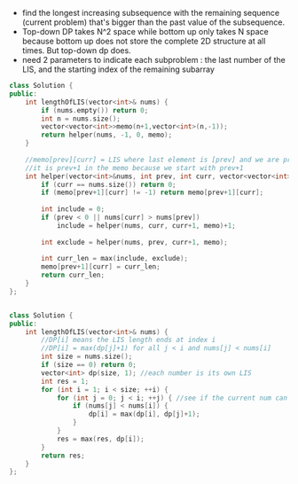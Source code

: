 - find the longest increasing subsequence with the remaining sequence (current problem) that's bigger than the past value of the subsequence.
- Top-down DP takes N^2 space while bottom up only takes N space because bottom up does not store the complete 2D structure at all times. But top-down dp does.
- need 2 parameters to indicate each subproblem : the last number of the LIS, and the starting index of the remaining subarray
```cpp
class Solution {
public:
    int lengthOfLIS(vector<int>& nums) {
        if (nums.empty()) return 0;
        int n = nums.size();
        vector<vector<int>>memo(n+1,vector<int>(n,-1)); 
        return helper(nums, -1, 0, memo);
    }
    
    //memo[prev][curr] = LIS where last element is [prev] and we are processing [curr]
    //it is prev+1 in the memo because we start with prev+1
    int helper(vector<int>&nums, int prev, int curr, vector<vector<int>>&memo){
        if (curr == nums.size()) return 0;
        if (memo[prev+1][curr] != -1) return memo[prev+1][curr];
        
        int include = 0;
        if (prev < 0 || nums[curr] > nums[prev])
            include = helper(nums, curr, curr+1, memo)+1;
        
        int exclude = helper(nums, prev, curr+1, memo);
        
        int curr_len = max(include, exclude);
        memo[prev+1][curr] = curr_len;
        return curr_len;     
    }
};


class Solution {
public:
    int lengthOfLIS(vector<int>& nums) {
        //DP[i] means the LIS length ends at index i
        //DP[i] = max(dp[j]+1) for all j < i and nums[j] < nums[i] 
        int size = nums.size();
        if (size == 0) return 0;
        vector<int> dp(size, 1); //each number is its own LIS
        int res = 1;
        for (int i = 1; i < size; ++i) { 
            for (int j = 0; j < i; ++j) { //see if the current num can extend the LIS that ends at the previous numbers
                if (nums[j] < nums[i]) {
                    dp[i] = max(dp[i], dp[j]+1); 
                }
            }
            res = max(res, dp[i]);
        }
        return res;
    }
};

